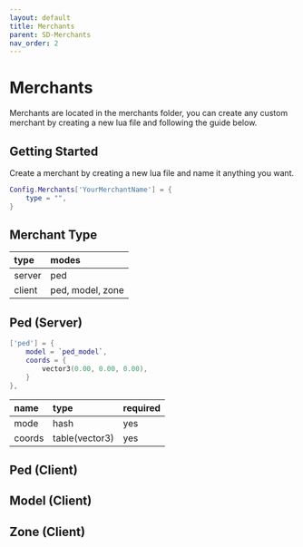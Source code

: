 ```yaml
---
layout: default
title: Merchants
parent: SD-Merchants
nav_order: 2
---
```


# Merchants

Merchants are located in the merchants folder, you can create any custom merchant by creating a new lua file and following the guide below.

## Getting Started

Create a merchant by creating a new lua file and name it anything you want.

```lua
Config.Merchants['YourMerchantName'] = {
    type = "",
}
```

## Merchant Type

| type            | modes            |
|:----------------|:-----------------|
| server          | ped              |
| client          | ped, model, zone |


## Ped (Server)

```lua
['ped'] = {
    model = `ped_model`,
    coords = {
        vector3(0.00, 0.00, 0.00),
    }
},
```

| name            | type           | required |
|:----------------|:---------------|:---------|
| mode            | hash           | yes      |
| coords          | table(vector3) | yes      |


## Ped (Client)

## Model (Client)

## Zone (Client)
